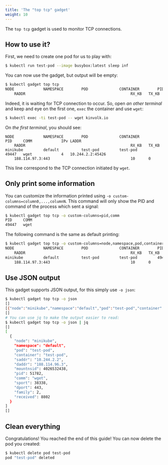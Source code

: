```yaml
---
title: 'The "top tcp" gadget'
weight: 10
---
```


The `top tcp` gadget is used to monitor TCP connections.

## How to use it?

First, we need to create one pod for us to play with:

```bash
$ kubectl run test-pod --image busybox:latest sleep inf
```

You can now use the gadget, but output will be empty:

```bash
$ kubectl gadget top tcp
NODE             NAMESPACE        POD              CONTAINER        PID     COMM             IPv LADDR
    RADDR                                               RX_KB   TX_KB
```

Indeed, it is waiting for TCP connection to occur.
So, open *an other terminal* and keep and eye on the first one, `exec` the container and use `wget`:

```bash
$ kubectl exec -ti test-pod -- wget kinvolk.io
```

On *the first terminal*, you should see:

```
NODE             NAMESPACE        POD              CONTAINER        PID     COMM             IPv LADDR
    RADDR                                               RX_KB   TX_KB
minikube         default          test-pod         test-pod         49447   wget             4   10.244.2.2:45426
    188.114.97.3:443                                    10      0
```

This line correspond to the TCP connection initiated by `wget`.

## Only print some information

You can customize the information printed using `-o custom-columns=column0,...,columnN`.
This command will only show the PID and command of the process which sent a signal:

```bash
$ kubectl gadget top tcp -o custom-columns=pid,comm
PID     COMM
49447   wget
```

The following command is the same as default printing:

```bash
$ kubectl gadget top tcp -o custom-columns=node,namespace,pod,container,pid,comm,family,saddr,daddr,sent,received
NODE             NAMESPACE        POD              CONTAINER        PID     COMM             IPv LADDR
    RADDR                                               RX_KB   TX_KB
minikube         default          test-pod         test-pod         49447   wget             4   10.244.2.2:45426
    188.114.97.3:443                                    10      0
```

## Use JSON output

This gadget supports JSON output, for this simply use `-o json`:

```bash
$ kubectl gadget top tcp -o json
[]
[{"node":"minikube","namespace":"default","pod":"test-pod","container":"test-pod","saddr":"10.244.2.2","daddr":"188.114.96.3","mountnsid":4026532438,"pid":51782,"comm":"wget","sport":38338,"dport":443,"family":2,"received":8802}]
[]
# You can use jq to make the output easier to read:
$ kubectl gadget top tcp -o json | jq
[]
[
  {
    "node": "minikube",
    "namespace": "default",
    "pod": "test-pod",
    "container": "test-pod",
    "saddr": "10.244.2.2",
    "daddr": "188.114.96.3",
    "mountnsid": 4026532438,
    "pid": 51782,
    "comm": "wget",
    "sport": 38338,
    "dport": 443,
    "family": 2,
    "received": 8802
  }
]
[]
```

## Clean everything

Congratulations! You reached the end of this guide!
You can now delete the pod you created:

```bash
$ kubectl delete pod test-pod
pod "test-pod" deleted
```
